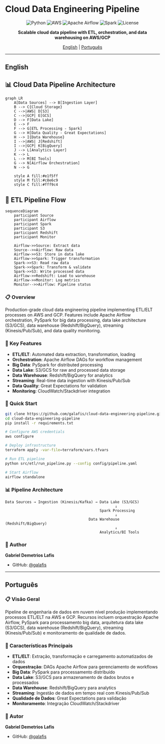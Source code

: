 # Cloud Data Engineering Pipeline

<div align="center">

![Python](https://img.shields.io/badge/python-3.9+-blue.svg)
![AWS](https://img.shields.io/badge/AWS-Cloud-FF9900.svg)
![Apache Airflow](https://img.shields.io/badge/Airflow-2.7+-017CEE.svg)
![Spark](https://img.shields.io/badge/Spark-3.4+-E25A1C.svg)
![License](https://img.shields.io/badge/license-MIT-green.svg)

**Scalable cloud data pipeline with ETL, orchestration, and data warehousing on AWS/GCP**

[English](#english) | [Português](#português)

</div>

---

## English

## 📊 Cloud Data Pipeline Architecture

```mermaid
graph LR
    A[Data Sources] --> B[Ingestion Layer]
    B --> C{Cloud Storage}
    C -->|AWS| D[S3]
    C -->|GCP| E[GCS]
    D --> F[Data Lake]
    E --> F
    F --> G[ETL Processing - Spark]
    G --> H[Data Quality - Great Expectations]
    H --> I{Data Warehouse}
    I -->|AWS| J[Redshift]
    I -->|GCP| K[BigQuery]
    J --> L[Analytics Layer]
    K --> L
    L --> M[BI Tools]
    G --> N[Airflow Orchestration]
    N --> G
    
    style A fill:#e1f5ff
    style M fill:#c8e6c9
    style C fill:#fff9c4
```

## 🔄 ETL Pipeline Flow

```mermaid
sequenceDiagram
    participant Source
    participant Airflow
    participant Spark
    participant S3
    participant Redshift
    participant Monitor
    
    Airflow->>Source: Extract data
    Source-->>Airflow: Raw data
    Airflow->>S3: Store in data lake
    Airflow->>Spark: Trigger transformation
    Spark->>S3: Read raw data
    Spark->>Spark: Transform & validate
    Spark->>S3: Write processed data
    Airflow->>Redshift: Load to warehouse
    Airflow->>Monitor: Log metrics
    Monitor-->>Airflow: Pipeline status
```



### 📋 Overview

Production-grade cloud data engineering pipeline implementing ETL/ELT processes on AWS and GCP. Features include Apache Airflow orchestration, PySpark for big data processing, data lake architecture (S3/GCS), data warehouse (Redshift/BigQuery), streaming (Kinesis/Pub/Sub), and data quality monitoring.

### 🎯 Key Features

- **ETL/ELT**: Automated data extraction, transformation, loading
- **Orchestration**: Apache Airflow DAGs for workflow management
- **Big Data**: PySpark for distributed processing
- **Data Lake**: S3/GCS for raw and processed data storage
- **Data Warehouse**: Redshift/BigQuery for analytics
- **Streaming**: Real-time data ingestion with Kinesis/Pub/Sub
- **Data Quality**: Great Expectations for validation
- **Monitoring**: CloudWatch/Stackdriver integration

### 🚀 Quick Start

```bash
git clone https://github.com/galafis/cloud-data-engineering-pipeline.git
cd cloud-data-engineering-pipeline
pip install -r requirements.txt

# Configure AWS credentials
aws configure

# Deploy infrastructure
terraform apply -var-file=terraform/vars.tfvars

# Run ETL pipeline
python src/etl/run_pipeline.py --config config/pipeline.yaml

# Start Airflow
airflow standalone
```

### 📊 Pipeline Architecture

```
Data Sources → Ingestion (Kinesis/Kafka) → Data Lake (S3/GCS)
                                                  ↓
                                           Spark Processing
                                                  ↓
                                      Data Warehouse (Redshift/BigQuery)
                                                  ↓
                                           Analytics/BI Tools
```

### 👤 Author

**Gabriel Demetrios Lafis**
- GitHub: [@galafis](https://github.com/galafis)

---

## Português

### 📋 Visão Geral

Pipeline de engenharia de dados em nuvem nível produção implementando processos ETL/ELT na AWS e GCP. Recursos incluem orquestração Apache Airflow, PySpark para processamento big data, arquitetura data lake (S3/GCS), data warehouse (Redshift/BigQuery), streaming (Kinesis/Pub/Sub) e monitoramento de qualidade de dados.

### 🎯 Características Principais

- **ETL/ELT**: Extração, transformação e carregamento automatizados de dados
- **Orquestração**: DAGs Apache Airflow para gerenciamento de workflows
- **Big Data**: PySpark para processamento distribuído
- **Data Lake**: S3/GCS para armazenamento de dados brutos e processados
- **Data Warehouse**: Redshift/BigQuery para analytics
- **Streaming**: Ingestão de dados em tempo real com Kinesis/Pub/Sub
- **Qualidade de Dados**: Great Expectations para validação
- **Monitoramento**: Integração CloudWatch/Stackdriver

### 👤 Autor

**Gabriel Demetrios Lafis**
- GitHub: [@galafis](https://github.com/galafis)
